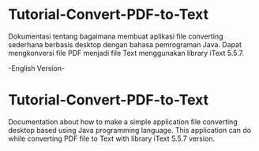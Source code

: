 # Tutorial-Convert-PDF-to-Text

Dokumentasi tentang bagaimana membuat aplikasi file converting sederhana berbasis desktop dengan bahasa pemrograman Java. Dapat mengkonversi file PDF menjadi file Text menggunakan library iText 5.5.7.

-English Version-
# Tutorial-Convert-PDF-to-Text

Documentation about how to make a simple application file converting desktop based using Java programming language. This application can do while converting PDF file to Text with library iText 5.5.7 version.
